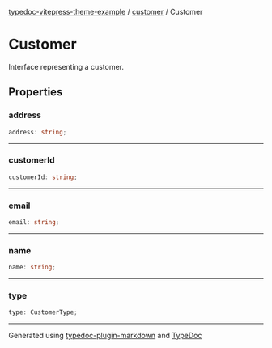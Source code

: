 [typedoc-vitepress-theme-example](../../index.md) / [customer](../index.md) / Customer

# Customer

Interface representing a customer.

## Properties

### address

```ts
address: string;
```

***

### customerId

```ts
customerId: string;
```

***

### email

```ts
email: string;
```

***

### name

```ts
name: string;
```

***

### type

```ts
type: CustomerType;
```

***

Generated using [typedoc-plugin-markdown](https://www.npmjs.com/package/typedoc-plugin-markdown) and [TypeDoc](https://typedoc.org/)
